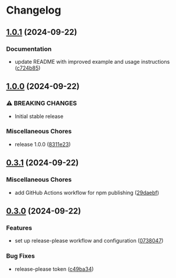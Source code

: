 # Changelog

## [1.0.1](https://github.com/jsnimda/fastify-no-response-validation/compare/v1.0.0...v1.0.1) (2024-09-22)


### Documentation

* update README with improved example and usage instructions ([c724b85](https://github.com/jsnimda/fastify-no-response-validation/commit/c724b85b6dc43b9f7f9f9ebdf0a71571a86b8602))

## [1.0.0](https://github.com/jsnimda/fastify-no-response-validation/compare/v0.3.1...v1.0.0) (2024-09-22)


### ⚠ BREAKING CHANGES

* Initial stable release

### Miscellaneous Chores

* release 1.0.0 ([8311e23](https://github.com/jsnimda/fastify-no-response-validation/commit/8311e2390aa0dc1c5b69ef63a2c8a1f446245864))

## [0.3.1](https://github.com/jsnimda/fastify-no-response-validation/compare/v0.3.0...v0.3.1) (2024-09-22)


### Miscellaneous Chores

* add GitHub Actions workflow for npm publishing ([29daebf](https://github.com/jsnimda/fastify-no-response-validation/commit/29daebf51eda9388eccbfe69b17f338951c34576))

## [0.3.0](https://github.com/jsnimda/fastify-no-response-validation/compare/v0.2.2...v0.3.0) (2024-09-22)


### Features

* set up release-please workflow and configuration ([0738047](https://github.com/jsnimda/fastify-no-response-validation/commit/07380471cdee4dc0dd6f1097d2b118f4409784f8))


### Bug Fixes

* release-please token ([c49ba34](https://github.com/jsnimda/fastify-no-response-validation/commit/c49ba34f4711d536febcc3694a6df0435d0df4bb))
